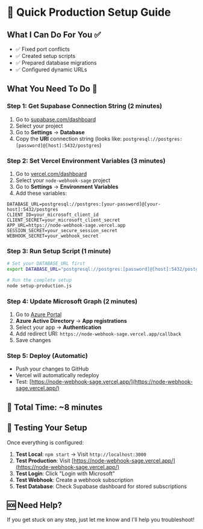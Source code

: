 # 🚀 Quick Production Setup Guide

## What I Can Do For You ✅
- ✅ Fixed port conflicts
- ✅ Created setup scripts
- ✅ Prepared database migrations
- ✅ Configured dynamic URLs

## What You Need To Do 🔧

### Step 1: Get Supabase Connection String (2 minutes)
1. Go to [supabase.com/dashboard](https://supabase.com/dashboard)
2. Select your project
3. Go to **Settings** → **Database**
4. Copy the **URI** connection string (looks like: `postgresql://postgres:[password]@[host]:5432/postgres`)

### Step 2: Set Vercel Environment Variables (3 minutes)
1. Go to [vercel.com/dashboard](https://vercel.com/dashboard)
2. Select your `node-webhook-sage` project
3. Go to **Settings** → **Environment Variables**
4. Add these variables:

```
DATABASE_URL=postgresql://postgres:[your-password]@[your-host]:5432/postgres
CLIENT_ID=your_microsoft_client_id
CLIENT_SECRET=your_microsoft_client_secret
APP_URL=https://node-webhook-sage.vercel.app
SESSION_SECRET=your_secure_session_secret
WEBHOOK_SECRET=your_webhook_secret
```

### Step 3: Run Setup Script (1 minute)
```bash
# Set your DATABASE_URL first
export DATABASE_URL="postgresql://postgres:[password]@[host]:5432/postgres"

# Run the complete setup
node setup-production.js
```

### Step 4: Update Microsoft Graph (2 minutes)
1. Go to [Azure Portal](https://portal.azure.com)
2. **Azure Active Directory** → **App registrations**
3. Select your app → **Authentication**
4. Add redirect URI: `https://node-webhook-sage.vercel.app/callback`
5. Save changes

### Step 5: Deploy (Automatic)
- Push your changes to GitHub
- Vercel will automatically redeploy
- Test: [https://node-webhook-sage.vercel.app/](https://node-webhook-sage.vercel.app/)

## 🎯 Total Time: ~8 minutes

## 🧪 Testing Your Setup

Once everything is configured:

1. **Test Local**: `npm start` → Visit `http://localhost:3000`
2. **Test Production**: Visit [https://node-webhook-sage.vercel.app/](https://node-webhook-sage.vercel.app/)
3. **Test Login**: Click "Login with Microsoft"
4. **Test Webhook**: Create a webhook subscription
5. **Test Database**: Check Supabase dashboard for stored subscriptions

## 🆘 Need Help?

If you get stuck on any step, just let me know and I'll help you troubleshoot!
